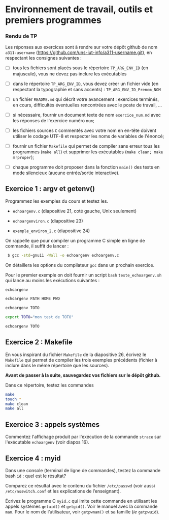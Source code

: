 # Environnement de travail, outils et premiers programmes

### Rendu de TP

Les réponses aux exercices sont à rendre sur votre dépôt github de nom `a311-username` (https://github.com/uns-iut-info/a311-username.git), en respectant les consignes suivantes :

- [ ] tous les fichiers sont placés sous le répertoire `TP_ARG_ENV_ID` (en majuscule), vous ne devez pas inclure les exécutables

- [ ] dans le répertoire `TP_ARG_ENV_ID`, vous devez créer un fichier vide (en respectant la typographie et sans accents) : `TP_ARG_ENV_ID_Prenom_NOM`

- [ ] un fichier `README.md` qui décrit votre avancement : exercices terminés, en cours, difficultés éventuelles rencontrées avec le poste de travail, ...

- [ ] si nécessaire, fournir un document texte de nom `exercice_num.md` avec les réponses de l'exercice numéro `num`;

- [ ] les fichiers sources `C`  commentés avec votre nom en en-tête doivent utiliser le codage UTF-8 et respecter les noms de variables de l'énoncé;

- [ ] fournir un fichier `Makefile` qui permet de compiler sans erreur tous les programmes (`make all`) et supprimer les exécutables (`make clean; make mrproper`);

- [ ] chaque programme doit proposer dans la fonction `main()` des tests en mode silencieux (aucune entrée/sortie interactive).



## Exercice 1 : argv et getenv()

Programmez les exemples du cours et testez les.

- `echoargenv.c` (diapositive 21, coté gauche, Unix seulement)

- `echoargenviron.c` (diapositive 23)

- `exemple_environ_2.c` (diapositive 24)

On rappelle que pour compiler un programme C simple en ligne de commande, il suffit de lancer : 

```bash
 $ gcc -std=gnu11 -Wall -o echoargenv echoargenv.c
```

On détaillera les options du compilateur `gcc` dans un prochain exercice.

Pour le premier exemple on doit fournir un script `bash`  `teste_echoargenv.sh` qui lance au moins les exécutions suivantes :

```bash
echoargenv

echoargenv PATH HOME PWD

echoargenv TOTO

export TOTO="mon test de TOTO"

echoargenv TOTO
```



## Exercice 2 : Makefile

En vous inspirant du fichier `Makefile` de la diapositive 26, écrivez le `Makefile` qui permet de compiler les trois exemples précédents (fichier à inclure dans le même répertoire que les sources).

**Avant de passer à la suite, sauvegardez vos fichiers sur le dépôt github.**

Dans ce répertoire, testez les commandes 

```bash
make
touch *
make clean
make all
```



## Exercice 3 : appels systèmes

Commentez l'affichage produit par l'exécution de la commande `strace` sur l'exécutable `echoargenv` (voir diapos 16).



## Exercice 4 : myid

Dans une console (terminal de ligne de commandes), testez la commande bash `id` : quel est le résultat? 

Comparez ce résultat avec le contenu du fichier `/etc/passwd` (voir aussi `/etc/nsswitch.conf` et  les explications de l’enseignant).

Écrivez le programme C `myid.c` qui imite cette commande en utilisant les appels systèmes `getuid()` et `getgid()`. Voir le manuel avec la commande `man`. Pour le nom de l’utilisateur, voir `getpwnam()` et sa famille (*ie* `getpwuid`).